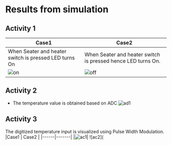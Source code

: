 #  Results from simulation
## Activity 1
|Case1 | Case2 |
|------|-------|
| When Seater and heater switch is pressed LED turns On | When Seater and heater switch is pressed hence LED turns On. | 
|![on](https://github.com/Shwetha-H/Stepin-Embedded_C/blob/1a88897949f72365e59d367732693979cf271870/Images/LED_ON.png) | ![off](https://github.com/Shwetha-H/Stepin-Embedded_C/blob/34a8da6092c87f0c01562251036bf8f42e71ac13/Images/LED_OFF.png)|
 


## Activity 2
- The temperature value is obtained based on ADC
![ad1](https://github.com/Shwetha-H/Stepin-Embedded_C/blob/1408a7e65488740ec290a7afa96322fcabe5f81c/Images/ADC1.png)

## Activity 3
The digitized temperature input is visualized using Pulse Width Modulation.
|Case1 | Case2 |
|------|-------|
|![ac1](https://github.com/Shwetha-H/Stepin-Embedded_C/blob/0b14e850d1093dd60432f82d695ecb87a92ece88/Images/ac3(1).png)| ![ac2](
